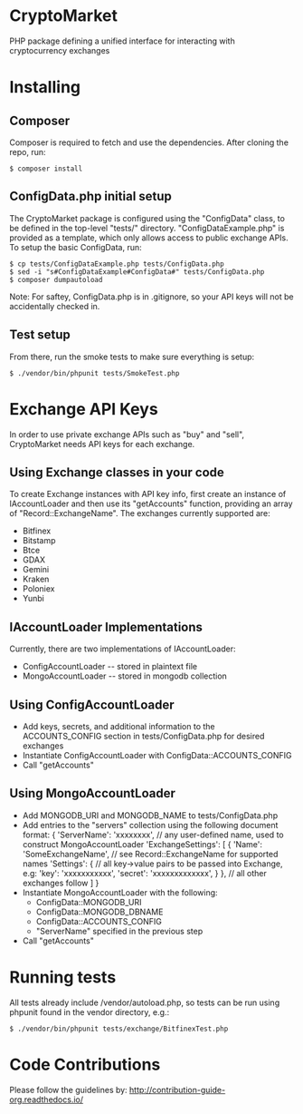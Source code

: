 # CryptoMarket
PHP package defining a unified interface for interacting with cryptocurrency exchanges

# Installing

## Composer

Composer is required to fetch and use the dependencies.  After cloning the repo,
run:

    $ composer install

## ConfigData.php initial setup

The CryptoMarket package is configured using the "ConfigData" class, to 
be defined in the top-level "tests/" directory.  "ConfigDataExample.php" 
is provided as a template, which only allows access to public exchange APIs. To
setup the basic ConfigData, run:

    $ cp tests/ConfigDataExample.php tests/ConfigData.php
    $ sed -i "s#ConfigDataExample#ConfigData#" tests/ConfigData.php
    $ composer dumpautoload

Note: For saftey, ConfigData.php is in .gitignore, so your API keys will 
not be accidentally checked in.

## Test setup

From there, run the smoke tests to make sure everything is setup:

    $ ./vendor/bin/phpunit tests/SmokeTest.php

# Exchange API Keys

In order to use private exchange APIs such as "buy" and "sell", CryptoMarket 
needs API keys for each exchange.

## Using Exchange classes in your code

To create Exchange instances with API key info, first create an instance of 
IAccountLoader and then use its "getAccounts" function, providing an array of 
"Record::ExchangeName".  The exchanges currently supported are:

  * Bitfinex
  * Bitstamp
  * Btce
  * GDAX
  * Gemini
  * Kraken
  * Poloniex
  * Yunbi

## IAccountLoader Implementations

Currently, there are two implementations of IAccountLoader: 

  * ConfigAccountLoader -- stored in plaintext file
  * MongoAccountLoader -- stored in mongodb collection

## Using ConfigAccountLoader

  * Add keys, secrets, and additional information to the ACCOUNTS_CONFIG section
  in tests/ConfigData.php for desired exchanges
  * Instantiate ConfigAccountLoader with ConfigData::ACCOUNTS_CONFIG
  * Call "getAccounts"

## Using MongoAccountLoader

  * Add MONGODB_URI and MONGODB_NAME to tests/ConfigData.php
  * Add entries to the "servers" collection using the following document format:
  {
    'ServerName': 'xxxxxxxx', // any user-defined name, used to construct MongoAccountLoader
    'ExchangeSettings': [
      {
        'Name': 'SomeExchangeName', // see Record::ExchangeName for supported names
        'Settings': { // all key->value pairs to be passed into Exchange, e.g:
          'key': 'xxxxxxxxxxx',
          'secret': 'xxxxxxxxxxxxx',
        }
      },
      // all other exchanges follow
    ]
  }
  * Instantiate MongoAccountLoader with the following:
    - ConfigData::MONGODB_URI
    - ConfigData::MONGODB_DBNAME
    - ConfigData::ACCOUNTS_CONFIG
    - "ServerName" specified in the previous step
  * Call "getAccounts"

# Running tests

All tests already include /vendor/autoload.php, so tests can be run using phpunit
found in the vendor directory, e.g.:

    $ ./vendor/bin/phpunit tests/exchange/BitfinexTest.php
    
# Code Contributions

Please follow the guidelines by: http://contribution-guide-org.readthedocs.io/

